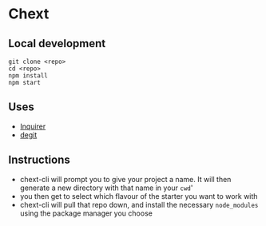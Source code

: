 # Chext

## Local development

```
git clone <repo>
cd <repo>
npm install
npm start
```

## Uses

- [Inquirer](https://www.npmjs.com/package/inquirer)
- [degit](https://www.npmjs.com/package/degit)

## Instructions

- chext-cli will prompt you to give your project a name. It will then generate a new directory with that name in your `cwd`'
- you then get to select which flavour of the starter you want to work with
- chext-cli will pull that repo down, and install the necessary   `node_modules` using the package manager you choose